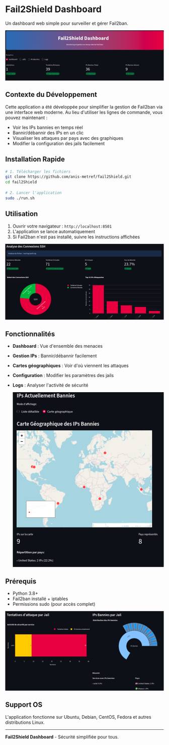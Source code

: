 # Fail2Shield Dashboard

Un dashboard web simple pour surveiller et gérer Fail2ban.

![fail2ban](./captures/2.png)


## Contexte du Développement

Cette application a été développée pour simplifier la gestion de Fail2ban via une interface web moderne. Au lieu d'utiliser les lignes de commande, vous pouvez maintenant :

- Voir les IPs bannies en temps réel
- Bannir/débannir des IPs en un clic
- Visualiser les attaques par pays avec des graphiques
- Modifier la configuration des jails facilement

## Installation Rapide

```bash
# 1. Télécharger les fichiers
git clone https://github.com/anis-metref/fail2Shield.git
cd fail2Shield

# 2. Lancer l'application
sudo ./run.sh
```

## Utilisation

1. Ouvrir votre navigateur : `http://localhost:8501`
2. L'application se lance automatiquement
3. Si Fail2ban n'est pas installé, suivre les instructions affichées

![ssh](./captures/1.png)


## Fonctionnalités

- **Dashboard** : Vue d'ensemble des menaces
- **Gestion IPs** : Bannir/débannir facilement
- **Cartes géographiques** : Voir d'où viennent les attaques
- **Configuration** : Modifier les paramètres des jails
- **Logs** : Analyser l'activité de sécurité

  ![ips-ban](./captures/4.png)


## Prérequis

- Python 3.8+
- Fail2ban installé + iptables
- Permissions sudo (pour accès complet)

![ssh](./captures/3.png)


## Support OS

L'application fonctionne sur Ubuntu, Debian, CentOS, Fedora et autres distributions Linux.

---

**Fail2Shield Dashboard** - Sécurité simplifiée pour tous.
